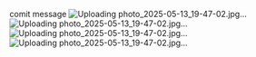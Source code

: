 comit message ![Uploading photo_2025-05-13_19-47-02.jpg…]()
![Uploading photo_2025-05-13_19-47-02.jpg…]()
![Uploading photo_2025-05-13_19-47-02.jpg…]()
![Uploading photo_2025-05-13_19-47-02.jpg…]()
